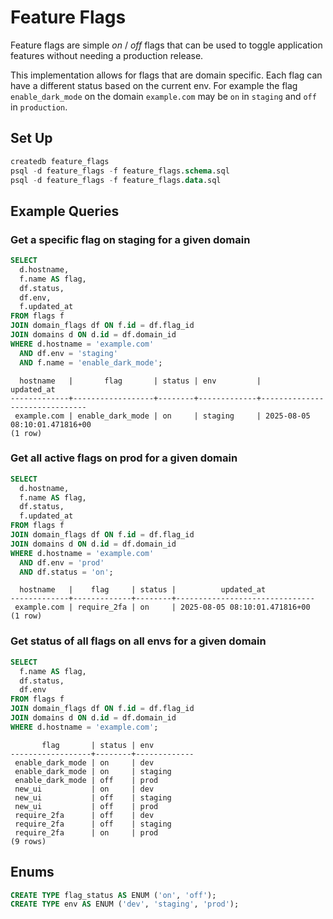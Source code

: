 # Feature Flags

Feature flags are simple _on_ / _off_ flags that can be used to toggle application features without needing a production release.

This implementation allows for flags that are domain specific. Each flag can have a different status based on the current env.
For example the flag `enable_dark_mode` on the domain `example.com` may be `on` in `staging` and `off` in `production`.

## Set Up

```sql
createdb feature_flags
psql -d feature_flags -f feature_flags.schema.sql
psql -d feature_flags -f feature_flags.data.sql
```

## Example Queries

### Get a specific flag on staging for a given domain

```sql
SELECT
  d.hostname,
  f.name AS flag,
  df.status,
  df.env,
  f.updated_at
FROM flags f
JOIN domain_flags df ON f.id = df.flag_id
JOIN domains d ON d.id = df.domain_id
WHERE d.hostname = 'example.com'
  AND df.env = 'staging'
  AND f.name = 'enable_dark_mode';
```

```
  hostname   |       flag       | status | env         |          updated_at
-------------+------------------+--------+-------------+-------------------------------
 example.com | enable_dark_mode | on     | staging     | 2025-08-05 08:10:01.471816+00
(1 row)
```

### Get all active flags on prod for a given domain

```sql
SELECT
  d.hostname,
  f.name AS flag,
  df.status,
  f.updated_at
FROM flags f
JOIN domain_flags df ON f.id = df.flag_id
JOIN domains d ON d.id = df.domain_id
WHERE d.hostname = 'example.com'
  AND df.env = 'prod'
  AND df.status = 'on';
```

```
  hostname   |    flag     | status |          updated_at
-------------+-------------+--------+-------------------------------
 example.com | require_2fa | on     | 2025-08-05 08:10:01.471816+00
(1 row)
```

### Get status of all flags on all envs for a given domain

```sql
SELECT
  f.name AS flag,
  df.status,
  df.env
FROM flags f
JOIN domain_flags df ON f.id = df.flag_id
JOIN domains d ON d.id = df.domain_id
WHERE d.hostname = 'example.com';
```

```
       flag       | status | env
------------------+--------+-------------
 enable_dark_mode | on     | dev
 enable_dark_mode | on     | staging
 enable_dark_mode | off    | prod
 new_ui           | on     | dev
 new_ui           | off    | staging
 new_ui           | off    | prod
 require_2fa      | off    | dev
 require_2fa      | off    | staging
 require_2fa      | on     | prod
(9 rows)
```

## Enums

```sql
CREATE TYPE flag_status AS ENUM ('on', 'off');
CREATE TYPE env AS ENUM ('dev', 'staging', 'prod');
```